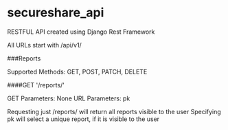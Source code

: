 # secureshare_api

RESTFUL API created using Django Rest Framework

All URLs start with /api/v1/

###Reports

Supported Methods: GET, POST, PATCH, DELETE

####GET '/reports/<pk>'

GET Parameters: None
URL Parameters: pk

Requesting just /reports/ will return all reports visible to the user
Specifying pk will select a unique report, if it is visible to the user
